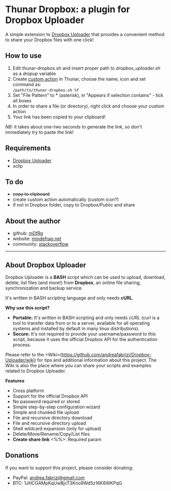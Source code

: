 # Thunar Dropbox: a plugin for Dropbox Uploader

A simple extension to [Dropbox Uploader](https://github.com/andreafabrizi/Dropbox-Uploader) that provides a convenient method to share your Dropbox files with one click!


## How to use

1. Edit thunar-dropbox.sh and insert proper path to *dropbox_uploader.sh* as a *dropup* variable
2. Create [custom action](https://www.linux.com/learn/tutorials/440846-extend-xfces-thunar-file-manager-with-custom-actions) in Thunar, choose the name, icon and set command as: <br>
`/path/to/thunar-dropbox.sh %f`
3. Set "File Pattern" to * (asterisk), in "Appears if selection contains" - tick all boxes
4. In order to share a file (or directory), right click and choose your custom action
5. Your link has been copied to your clipboard!

_NB:_ it takes about one-two seconds to generate the link, so don't immediately try to paste the link!

## Requirements

* [Dropbox Uploader](https://github.com/andreafabrizi/Dropbox-Uploader)
* xclip

## To do

* ~~copy to clipboard~~
* create custom action automatically (custom icon?)
* if not in Dropbox folder, copy to Dropbox/Public and share

## About the author

* github: [mDfRg](https://github.com/mDfRg)
* website: [mindefrag.net](http://mindefrag.net/)
* community: [stackoverflow](http://stackoverflow.com/users/4697442/mdfrg)

---

## About Dropbox Uploader

Dropbox Uploader is a **BASH** script which can be used to upload, download, delete, list files (and more!) from **Dropbox**, an online file sharing, synchronization and backup service. 

It's written in BASH scripting language and only needs **cURL**.

**Why use this script?**

* **Portable:** It's written in BASH scripting and only needs *cURL* (curl is a tool to transfer data from or to a server, available for all operating systems and installed by default in many linux distributions).
* **Secure:** It's not required to provide your username/password to this script, because it uses the official Dropbox API for the authentication process. 

Please refer to the &lt;Wiki&gt;(https://github.com/andreafabrizi/Dropbox-Uploader/wiki) for tips and additional information about this project. The Wiki is also the place where you can share your scripts and examples related to Dropbox Uploader.

**Features**

* Cross platform
* Support for the official Dropbox API
* No password required or stored
* Simple step-by-step configuration wizard
* Simple and chunked file upload
* File and recursive directory download
* File and recursive directory upload
* Shell wildcard expansion (only for upload)
* Delete/Move/Rename/Copy/List files
* **Create share link**
<%%>: Required param


## Donations

 If you want to support this project, please consider donating:
 * PayPal: andrea.fabrizi@gmail.com
 * BTC: 1JHCGAMpKqUwBjcT3Kno9Wd5z16K6WKPqG
